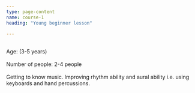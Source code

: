 ```yaml
---
type: page-content
name: course-1
heading: "Young beginner lesson"

---
```

<br/>Age: (3-5 years)<br/>
<br/>Number of people: 2-4 people <br/>
<br/>Getting to know music. Improving rhythm ability and aural ability i.e. using keyboards and hand percussions.
